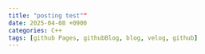 ```yaml
---
title: "posting test""
date: 2025-04-08 +0900
categories: C++
tags: [github Pages, githubBlog, blog, velog, github]
---
```

